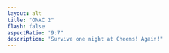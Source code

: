 ```yaml
---
layout: alt
title: "ONAC 2"
flash: false
aspectRatio: "9:7"
description: "Survive one night at Cheems! Again!"
---
```


